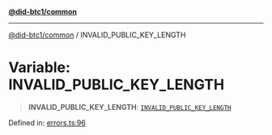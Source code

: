 [**@did-btc1/common**](../README.md)

***

[@did-btc1/common](../globals.md) / INVALID\_PUBLIC\_KEY\_LENGTH

# Variable: INVALID\_PUBLIC\_KEY\_LENGTH

> **INVALID\_PUBLIC\_KEY\_LENGTH**: [`INVALID_PUBLIC_KEY_LENGTH`](../enumerations/Btc1ErrorCode.md#invalid_public_key_length)

Defined in: [errors.ts:96](https://github.com/dcdpr/did-btc1-js/blob/4ab6f9915d95beed9bc633644c9db1539395f512/packages/common/src/errors.ts#L96)
